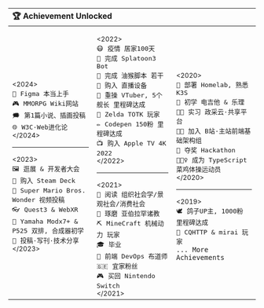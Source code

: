 <table>
<thead><tr><th colspan="3" align="left">🏆 Achievement Unlocked</th></tr></thead>
<tbody><tr>
<td>

<sub>&lt;2024&gt;</sub><br>
<kbd>🎨</kbd>&nbsp;&nbsp;<kbd>Figma 本当上手</kbd><br>
<kbd>🎮</kbd>&nbsp;&nbsp;<kbd>MMORPG Wiki网站</kbd><br>
<kbd>🗯️</kbd>&nbsp;&nbsp;<kbd>第1篇小说、插画投稿</kbd><br>
<kbd>🌐</kbd>&nbsp;&nbsp;<kbd>W3C·Web进化论</kbd><br>
<sup>&lt;/2024&gt;</sup>
<hr/>
<sub>&lt;2023&gt;</sub><br>
<kbd>🖼️</kbd>&nbsp;&nbsp;<kbd>逛展 & 开发者大会</kbd><br>
<kbd>🚂</kbd>&nbsp;&nbsp;<kbd>购入 Steam Deck</kbd><br>
<kbd>🌺</kbd>&nbsp;&nbsp;<kbd>Super Mario Bros. Wonder 视频投稿</kbd><br>
<kbd>👓</kbd>&nbsp;&nbsp;<kbd>Quest3 & WebXR</kbd><br>
<kbd>🎹</kbd>&nbsp;&nbsp;<kbd>Yamaha Modx7+ & P525 双排, 合成器初学</kbd><br>
<kbd>📝</kbd>&nbsp;&nbsp;<kbd>投稿·写刊·技术分享</kbd><br>
<sup>&lt;/2023&gt;</sup><br>

</td><td>

<sub>&lt;2022&gt;</sub><br>
<kbd>😷</kbd>&nbsp;&nbsp;<kbd>疫情 居家100天</kbd><br>
<kbd>🦑</kbd>&nbsp;&nbsp;<kbd>完成 Splatoon3 Bot</kbd><br>
<kbd>🐒</kbd>&nbsp;&nbsp;<kbd>完成 油猴脚本 若干</kbd><br>
<kbd>🎥</kbd>&nbsp;&nbsp;<kbd>购入 直播设备</kbd><br>
<kbd>🎥</kbd>&nbsp;&nbsp;<kbd>重操 VTuber, 5个舰长 里程碑达成</kbd><br>
<kbd>💚</kbd>&nbsp;&nbsp;<kbd>Zelda TOTK 玩家</kbd><br>
<kbd>✏️</kbd>&nbsp;&nbsp;<kbd>Codepen 150粉 里程碑达成</kbd><br>
<kbd>📺</kbd>&nbsp;&nbsp;<kbd>购入 Apple TV 4K 2022</kbd><br>
<sup>&lt;/2022&gt;</sup>
<hr/>
<sub>&lt;2021&gt;</sub><br>
<kbd>📕</kbd>&nbsp;&nbsp;<kbd>阅读 组织社会学/景观社会/消费社会</kbd><br>
<kbd>🙏</kbd>&nbsp;&nbsp;<kbd>琢磨 亚伯拉罕诸教</kbd><br>
<kbd>⛏️</kbd>&nbsp;&nbsp;<kbd>MineCraft 机械动力 玩家</kbd><br>
<kbd>🎓</kbd>&nbsp;&nbsp;<kbd>毕业</kbd><br>
<kbd>🔄</kbd>&nbsp;&nbsp;<kbd>前端 DevOps 布道师</kbd><br>
<kbd>🇸🇪</kbd>&nbsp;&nbsp;<kbd>宜家粉丝</kbd><br>
<kbd>🎮</kbd>&nbsp;&nbsp;<kbd>买回 Nintendo Switch</kbd><br>
<sup>&lt;/2021&gt;</sup>

</td><td>

<sub>&lt;2020&gt;</sub><br>
<kbd>💽</kbd>&nbsp;&nbsp;<kbd>部署 Homelab, 熟悉 K3S</kbd><br>
<kbd>🎸</kbd>&nbsp;&nbsp;<kbd>初学 电吉他 & 乐理</kbd><br>
<kbd>👨‍💻</kbd>&nbsp;&nbsp;<kbd>实习 政采云·共享平台</kbd><br>
<kbd>👨‍💻</kbd>&nbsp;&nbsp;<kbd>加入 B站·主站前端基础架构组</kbd><br>
<kbd>🥈</kbd>&nbsp;&nbsp;<kbd>夺奖 Hackathon</kbd><br>
<kbd>🤸🏽‍♀️</kbd>&nbsp;&nbsp;<kbd>成为 TypeScript 菜鸡体操运动员</kbd><br>
<sup>&lt;/2020&gt;</sup>
<hr/>
<sub>&lt;2019&gt;</sub><br>
<kbd>🕊</kbd>&nbsp;&nbsp;<kbd>鸽子UP主, 1000粉 里程碑达成</kbd><br>
<kbd>🤖</kbd>&nbsp;&nbsp;<kbd>CQHTTP & mirai 玩家</kbd><br>
<code>... More Achievements</code><br>

</td>
</tr>
</tbody></table>
